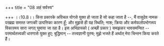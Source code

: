 +++
title = "08 अहं सर्वस्य"

+++
।।10.8।। किस प्रकारके अविचल योगसे युक्त हो जाता है सो कहा जाता है --, मैं
वासुदेव नामक परब्रह्म समस्त जगत्की उत्पत्तिका कारण हूँ; और मुझसे ही यह
स्थिति; नाश; क्रिया और कर्मफलोपभोगरूप विकारमय सारा जगत् घुमाया जा रहा
है। इस अभिप्रायको ( अच्छी प्रकार ) समझकर भावसमन्वित -- परमार्थतत्त्वकी
धारणासे युक्त हुए; बुद्धिमान् -- तत्त्वज्ञानी पुरुष; मुझे भजते हैं
अर्थात् मेरा चिन्तन किया करते हैं।
